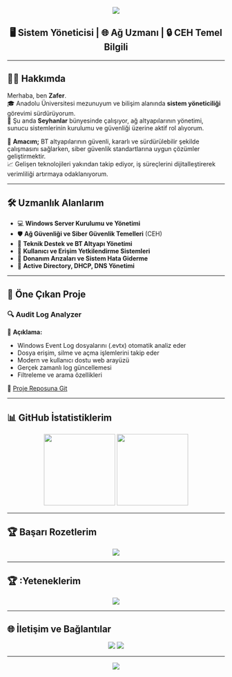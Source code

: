 <!-- Üst Banner -->
<p align="center">
  <img src="https://capsule-render.vercel.app/api?type=waving&color=6:C84153,100:8A8A8A&height=200&section=header&text=Hi,%20I%27m%20Zafer&fontColor=ffffff&fontSize=45&fontAlign=50&fontAlignY=40" />
</p>

<h2 align="center">🖥️ Sistem Yöneticisi | 🌐 Ağ Uzmanı | 🔒 CEH Temel Bilgili</h2>

---

## 👨‍💻 Hakkımda

Merhaba, ben **Zafer**.  
🎓 Anadolu Üniversitesi mezunuyum ve bilişim alanında **sistem yöneticiliği** görevimi sürdürüyorum.  
🏢 Şu anda **Seyhanlar** bünyesinde çalışıyor, ağ altyapılarının yönetimi, sunucu sistemlerinin kurulumu ve güvenliği üzerine aktif rol alıyorum.

🎯 **Amacım;** BT altyapılarının güvenli, kararlı ve sürdürülebilir şekilde çalışmasını sağlarken, siber güvenlik standartlarına uygun çözümler geliştirmektir.  
📈 Gelişen teknolojileri yakından takip ediyor, iş süreçlerini dijitalleştirerek verimliliği artırmaya odaklanıyorum.

---

## 🛠️ Uzmanlık Alanlarım

- 💻 **Windows Server Kurulumu ve Yönetimi**
- 🛡️ **Ağ Güvenliği ve Siber Güvenlik Temelleri** (CEH)
- 🧰 **Teknik Destek ve BT Altyapı Yönetimi**
- 🔐 **Kullanıcı ve Erişim Yetkilendirme Sistemleri**
- 🧯 **Donanım Arızaları ve Sistem Hata Giderme**
- 📡 **Active Directory, DHCP, DNS Yönetimi**

---

## 🚀 Öne Çıkan Proje

### 🔍 Audit Log Analyzer
📝 **Açıklama:**  
- Windows Event Log dosyalarını (.evtx) otomatik analiz eder  
- Dosya erişim, silme ve açma işlemlerini takip eder  
- Modern ve kullanıcı dostu web arayüzü  
- Gerçek zamanlı log güncellemesi  
- Filtreleme ve arama özellikleri

🔗 [Proje Reposuna Git](https://github.com/kleackle/Audit-Log-Analyzer)

---

## 📊 GitHub İstatistiklerim

<p align="center">
  <img src="https://github-readme-stats.vercel.app/api?username=kleackle&show_icons=true&theme=radical" height="165" />
  <img src="https://github-readme-stats.vercel.app/api/top-langs/?username=kleackle&layout=compact&theme=radical" height="165" />
</p>

---

## 🏆 Başarı Rozetlerim

<p align="center">
  <img src="https://github-profile-trophy.vercel.app/?username=kleackle&theme=darkhub&no-frame=true&margin-w=10" />
</p>

---

## 🏆 :Yeteneklerim

<p align="center">
  <a href="https://skillicons.dev">
    <img src="https://skillicons.dev/icons?i=css,docker,grafana,html,js,mysql,php,powershell,py,redhat,sqlite,windows,linux" />
  </a>
</p>


---

## 🌐 İletişim ve Bağlantılar

<p align="center">
  <a href="mailto:zaferkay416@gmail.com"><img src="https://img.shields.io/badge/Email-D14836?style=for-the-badge&logo=gmail&logoColor=white" /></a>
  <a href="https://www.linkedin.com/in/zaferkaya16"><img src="https://img.shields.io/badge/LinkedIn-0077B5?style=for-the-badge&logo=linkedin&logoColor=white" /></a>
</p>

---

<!-- Alt Banner -->
<p align="center">
  <img src="https://capsule-render.vercel.app/api?type=waving&color=3b82f6&height=120&section=footer"/>
</p>
